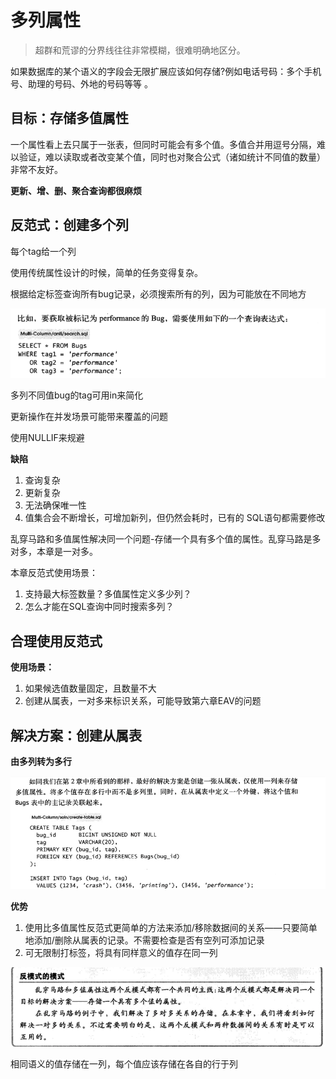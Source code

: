 # 多列属性

> 超群和荒谬的分界线往往非常模糊，很难明确地区分。

如果数据库的某个语义的字段会无限扩展应该如何存储?例如电话号码：多个手机号、助理的号码、外地的号码等等  。

## 目标：存储多值属性

一个属性看上去只属于一张表，但同时可能会有多个值。多值合并用逗号分隔，难以验证，难以读取或者改变某个值，同时也对聚合公式（诸如统计不同值的数量）非常不友好。

**更新、增、删、聚合查询都很麻烦**

## 反范式：创建多个列

每个tag给一个列

使用传统属性设计的时候，简单的任务变得复杂。

根据给定标签查询所有bug记录，必须搜索所有的列，因为可能放在不同地方

![image-20201221210929194](多列属性.assets/image-20201221210929194.png)

多列不同值bug的tag可用in来简化

更新操作在并发场景可能带来覆盖的问题

使用NULLIF来规避

**缺陷**

1. 查询复杂
2. 更新复杂
3. 无法确保唯一性
4. 值集合会不断增长，可增加新列，但仍然会耗时，已有的 SQL语句都需要修改



乱穿马路和多值属性解决同一个问题-存储一个具有多个值的属性。乱穿马路是多对多，本章是一对多。

本章反范式使用场景：

1. 支持最大标签数量？多值属性定义多少列？
2. 怎么才能在SQL查询中同时搜索多列？

## 合理使用反范式

**使用场景：**

1. 如果候选值数量固定，且数量不大
2. 创建从属表，一对多来标识关系，可能导致第六章EAV的问题

## 解决方案：创建从属表

**由多列转为多行**

![image-20201221211814292](多列属性.assets/image-20201221211814292.png)

**优势**

1. 使用比多值属性反范式更简单的方法来添加/移除数据间的关系——只要简单地添加/删除从属表的记录。不需要检查是否有空列可添加记录
2. 可无限制打标签，将具有同样意义的值存在同一列

![image-20201221214652599](多列属性.assets/image-20201221214652599.png)

相同语义的值存储在一列，每个值应该存储在各自的行于列